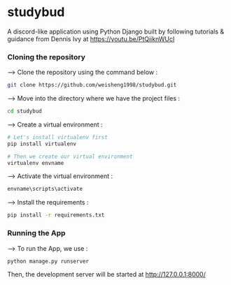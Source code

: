 # studybud
A discord-like application using Python Django built by following tutorials & guidance from Dennis Ivy at https://youtu.be/PtQiiknWUcI

### Cloning the repository
--> Clone the repository using the command below :
```bash
git clone https://github.com/weisheng1998/studybud.git

```

--> Move into the directory where we have the project files : 
```bash
cd studybud

```

--> Create a virtual environment :
```bash
# Let's install virtualenv first
pip install virtualenv

# Then we create our virtual environment
virtualenv envname

```

--> Activate the virtual environment :
```bash
envname\scripts\activate

```

--> Install the requirements :
```bash
pip install -r requirements.txt

```


### Running the App

--> To run the App, we use :
```bash
python manage.py runserver

```

Then, the development server will be started at http://127.0.0.1:8000/

